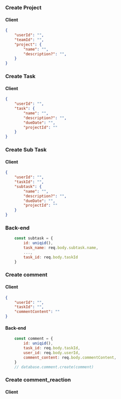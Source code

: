 ### Create Project
#### Client
``` json
{
    "userId": "",
    "teamId": "",
    "project": {
        "name": "",
        "description?": "",
    }
}
```

### Create Task
#### Client
``` json
{
    "userId": "",
    "task": {
        "name": "",
        "description?": "",
        "dueDate": "",
        "projectId": ""
    }
}
```

### Create Sub Task
#### Client
``` json
{
    "userId": "",
    "taskId": "",
    "subtask": {
        "name": "",
        "description?": "",
        "dueDate": "",
        "projectId": ""
    }
}
```

### Back-end
```js
    const subtask = {
        id: uniqid(),
        task_name: req.body.subtask.name,
        ...,
        task_id: req.body.taskId
    }
```

### Create comment
#### Client
``` json
{
    "userId": "",
    "taskId": "",
    "commentContent": ""
}
```

#### Back-end
``` js
    const comment = {
        id: uniqid(),
        task_id: req.body.taskId,
        user_id: req.body.userId,
        comment_content: req.body.commentContent,
    }
    // database.comment.create(comment)
```

### Create comment_reaction

#### Client
``` json

```